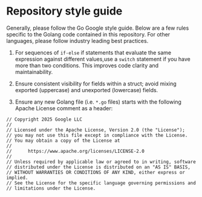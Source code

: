 # Repository style guide

Generally, please follow the Go Google style guide. Below are a few rules specific to the Golang
code contained in this repository. For other languages, please follow industry leading best practices.

1. For sequences of `if-else` if statements that evaluate the same expression against different values,use
   a `switch` statement if you have more than two conditions. This improves code clarity and maintainability.

2. Ensure consistent visibility for fields within a struct; avoid mixing exported (uppercase) and
   unexported (lowercase) fields.

3. Ensure any new Golang file (i.e. `*.go` files) starts with the following Apache License comment as a header:

```
// Copyright 2025 Google LLC
//
// Licensed under the Apache License, Version 2.0 (the "License");
// you may not use this file except in compliance with the License.
// You may obtain a copy of the License at
//
//      https://www.apache.org/licenses/LICENSE-2.0
//
// Unless required by applicable law or agreed to in writing, software
// distributed under the License is distributed on an "AS IS" BASIS,
// WITHOUT WARRANTIES OR CONDITIONS OF ANY KIND, either express or implied.
// See the License for the specific language governing permissions and
// limitations under the License.
```

